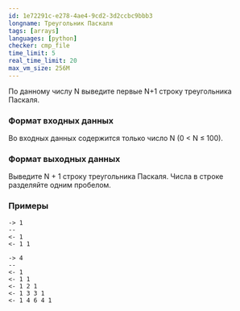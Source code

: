 ```yaml
---
id: 1e72291c-e278-4ae4-9cd2-3d2ccbc9bbb3
longname: Треугольник Паскаля
tags: [arrays]
languages: [python]
checker: cmp_file
time_limit: 5
real_time_limit: 20
max_vm_size: 256M
---
```


По данному числу N выведите первые N+1 строку треугольника Паскаля.

### Формат входных данных

Во входных данных содержится только число N (0 < N ≤ 100).


### Формат выходных данных

Выведите N + 1 строку треугольника Паскаля.
Числа в строке разделяйте одним пробелом.

### Примеры

```
-> 1
--
<- 1
<- 1 1
```

```
-> 4
--
<- 1
<- 1 1
<- 1 2 1
<- 1 3 3 1
<- 1 4 6 4 1
```

